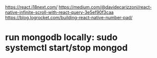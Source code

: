 https://react.i18next.com/
https://medium.com/@davidecarizzoni/react-native-infinite-scroll-with-react-query-3e5ef90f3caa
https://blog.logrocket.com/building-react-native-number-pad/

# run mongodb locally: sudo systemctl start/stop mongod